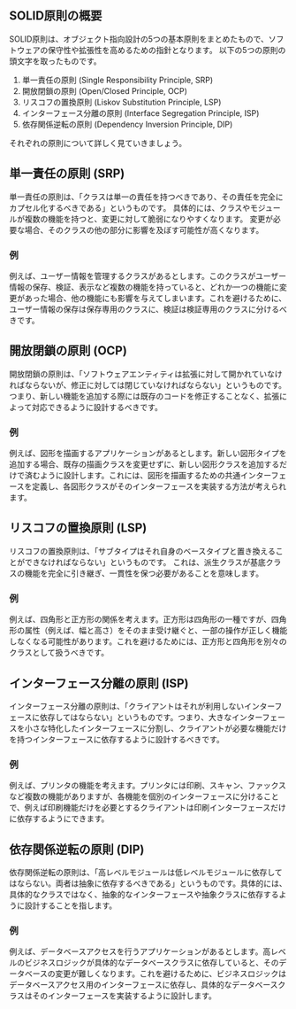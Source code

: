 ## SOLID原則の概要
SOLID原則は、オブジェクト指向設計の5つの基本原則をまとめたもので、ソフトウェアの保守性や拡張性を高めるための指針となります。
以下の5つの原則の頭文字を取ったものです。

1. 単一責任の原則 (Single Responsibility Principle, SRP)
2. 開放閉鎖の原則 (Open/Closed Principle, OCP)
3. リスコフの置換原則 (Liskov Substitution Principle, LSP)
4. インターフェース分離の原則 (Interface Segregation Principle, ISP)
5. 依存関係逆転の原則 (Dependency Inversion Principle, DIP)

それぞれの原則について詳しく見ていきましょう。

## 単一責任の原則 (SRP)
単一責任の原則は、「クラスは単一の責任を持つべきであり、その責任を完全にカプセル化するべきである」というものです。
具体的には、クラスやモジュールが複数の機能を持つと、変更に対して脆弱になりやすくなります。
変更が必要な場合、そのクラスの他の部分に影響を及ぼす可能性が高くなります。

### 例
例えば、ユーザー情報を管理するクラスがあるとします。このクラスがユーザー情報の保存、検証、表示など複数の機能を持っていると、どれか一つの機能に変更があった場合、他の機能にも影響を与えてしまいます。これを避けるために、ユーザー情報の保存は保存専用のクラスに、検証は検証専用のクラスに分けるべきです。

## 開放閉鎖の原則 (OCP)
開放閉鎖の原則は、「ソフトウェアエンティティは拡張に対して開かれていなければならないが、修正に対しては閉じていなければならない」というものです。つまり、新しい機能を追加する際には既存のコードを修正することなく、拡張によって対応できるように設計するべきです。

### 例
例えば、図形を描画するアプリケーションがあるとします。新しい図形タイプを追加する場合、既存の描画クラスを変更せずに、新しい図形クラスを追加するだけで済むように設計します。これには、図形を描画するための共通インターフェースを定義し、各図形クラスがそのインターフェースを実装する方法が考えられます。

## リスコフの置換原則 (LSP)
リスコフの置換原則は、「サブタイプはそれ自身のベースタイプと置き換えることができなければならない」というものです。
これは、派生クラスが基底クラスの機能を完全に引き継ぎ、一貫性を保つ必要があることを意味します。

### 例
例えば、四角形と正方形の関係を考えます。正方形は四角形の一種ですが、四角形の属性（例えば、幅と高さ）をそのまま受け継ぐと、一部の操作が正しく機能しなくなる可能性があります。これを避けるためには、正方形と四角形を別々のクラスとして扱うべきです。

## インターフェース分離の原則 (ISP)
インターフェース分離の原則は、「クライアントはそれが利用しないインターフェースに依存してはならない」というものです。つまり、大きなインターフェースを小さな特化したインターフェースに分割し、クライアントが必要な機能だけを持つインターフェースに依存するように設計するべきです。

### 例
例えば、プリンタの機能を考えます。プリンタには印刷、スキャン、ファックスなど複数の機能がありますが、各機能を個別のインターフェースに分けることで、例えば印刷機能だけを必要とするクライアントは印刷インターフェースだけに依存するようにできます。

## 依存関係逆転の原則 (DIP)
依存関係逆転の原則は、「高レベルモジュールは低レベルモジュールに依存してはならない。両者は抽象に依存するべきである」というものです。具体的には、具体的なクラスではなく、抽象的なインターフェースや抽象クラスに依存するように設計することを指します。

### 例
例えば、データベースアクセスを行うアプリケーションがあるとします。高レベルのビジネスロジックが具体的なデータベースクラスに依存していると、そのデータベースの変更が難しくなります。これを避けるために、ビジネスロジックはデータベースアクセス用のインターフェースに依存し、具体的なデータベースクラスはそのインターフェースを実装するように設計します。
